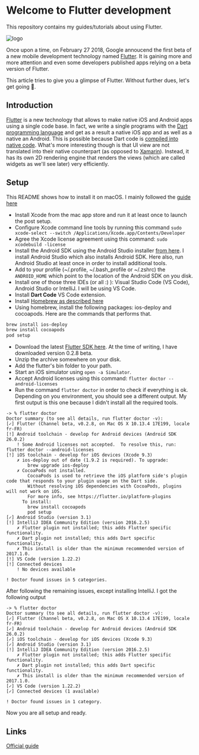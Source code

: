 # Welcome to Flutter development

This repository contains my guides/tutorials about using Flutter.

![logo](assets/flutter-logo.jpg "Flutter logo")

Once upon a time, on February 27 2018, Google annoucend the first beta of a new mobile development technology named [Flutter](https://developers.googleblog.com/2018/02/announcing-flutter-beta-1.html). It is gaining more and more attention and even some developers published apps relying on a beta version of Flutter.

This article tries to give you a glimpse of Flutter. Without further dues, let's get going :steam_locomotive:.

## Introduction

[Flutter](https://flutter.io) is a new technology that allows to make native iOS and Android apps using a single code base. In fact, we write a single programs with the [Dart programming language](https://www.dartlang.org/) and get as a result a native iOS app and as well as a native an Android. This is possible because Dart code is [compiled into native code](https://flutter.io/faq/#run-android). What's more interesting though is that UI view are not translated into their native counterpart (as opposed to [Xamarin](https://www.xamarin.com/)). Instead, it has its own 2D rendering engine that renders the views (which are called widgets as we'll see later) very efficiently.

## Setup

This README shows how to install it on macOS. I mainly followed the [guide here](https://flutter.io/setup-macos/)

- Install Xcode from the mac app store and run it at least once to launch the post setup.
- Configure Xcode command line tools by running this command `sudo xcode-select --switch /Applications/Xcode.app/Contents/Developer`
- Agree the Xcode license agreement using this command: `sudo xcodebuild -license`
- Install the Android SDK using the Android Studio installer [from here](https://developer.android.com/studio/index.html#downloads). I install Android Studio which also installs Android SDK. Here also, run Android Studio at least once in order to install additional tools.
- Add to your profile (~/.profile, ~/.bash_profile or ~/.zshrc) the `ANDROID_HOME` which point to the location of the Android SDK on you disk.
- Install one of those three IDEs (or all :) ): Visual Studio Code (VS Code), Android Studio or IntelliJ. I will be using VS Code.
- Install **Dart Code** VS Code extension.
- Install [Homebrew as described here](https://brew.sh/)
- Using homebrew, install the following packages: ios-deploy and cocoapods. Here are the commands that performs that.

```sh
brew install ios-deploy
brew install cocoapods
pod setup
```

- Download the latest [Flutter SDK here](https://flutter.io/sdk-archive/#macos). At the time of writing, I have downloaded version 0.2.8 beta.
- Unzip the archive somewhere on your disk.
- Add the flutter's bin folder to your path.
- Start an iOS simulator using `open -a Simulator`.
- Accept Android licenses using this command: `flutter doctor --android-licenses`
- Run the command `flutter doctor` in order to check if everything is ok. Depending on you environment, you should see a different output. My first output is this one because I didn't install all the required tools.

```
-> % flutter doctor
Doctor summary (to see all details, run flutter doctor -v):
[✓] Flutter (Channel beta, v0.2.8, on Mac OS X 10.13.4 17E199, locale fr-FR)
[!] Android toolchain - develop for Android devices (Android SDK 26.0.2)
    ! Some Android licenses not accepted.  To resolve this, run: flutter doctor --android-licenses
[!] iOS toolchain - develop for iOS devices (Xcode 9.3)
    ✗ ios-deploy out of date (1.9.2 is required). To upgrade:
        brew upgrade ios-deploy
    ✗ CocoaPods not installed.
        CocoaPods is used to retrieve the iOS platform side's plugin code that responds to your plugin usage on the Dart side.
        Without resolving iOS dependencies with CocoaPods, plugins will not work on iOS.
        For more info, see https://flutter.io/platform-plugins
      To install:
        brew install cocoapods
        pod setup
[✓] Android Studio (version 3.1)
[!] IntelliJ IDEA Community Edition (version 2016.2.5)
    ✗ Flutter plugin not installed; this adds Flutter specific functionality.
    ✗ Dart plugin not installed; this adds Dart specific functionality.
    ✗ This install is older than the minimum recommended version of 2017.1.0.
[!] VS Code (version 1.22.2)
[!] Connected devices
    ! No devices available

! Doctor found issues in 5 categories.
```

After following the remaining issues, except installing IntelliJ. I got the following output

```
-> % flutter doctor
Doctor summary (to see all details, run flutter doctor -v):
[✓] Flutter (Channel beta, v0.2.8, on Mac OS X 10.13.4 17E199, locale fr-FR)
[✓] Android toolchain - develop for Android devices (Android SDK 26.0.2)
[✓] iOS toolchain - develop for iOS devices (Xcode 9.3)
[✓] Android Studio (version 3.1)
[!] IntelliJ IDEA Community Edition (version 2016.2.5)
    ✗ Flutter plugin not installed; this adds Flutter specific functionality.
    ✗ Dart plugin not installed; this adds Dart specific functionality.
    ✗ This install is older than the minimum recommended version of 2017.1.0.
[✓] VS Code (version 1.22.2)
[✓] Connected devices (1 available)

! Doctor found issues in 1 category.
```

Now you are all setup and ready.

## Links

[Official guide](https://flutter.io/setup-macos/)
